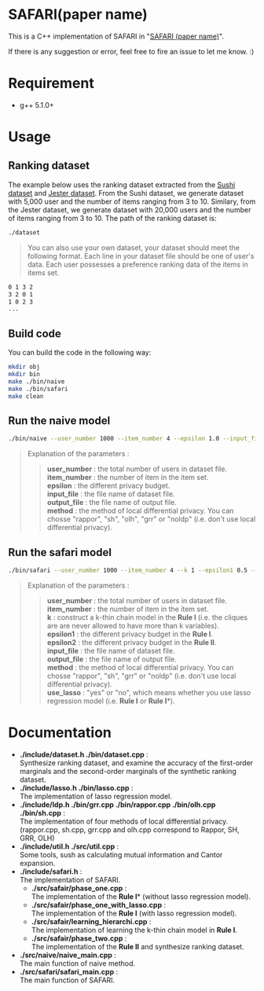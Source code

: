 # SAFARI(paper name)
 
This is a C++ implementation of SAFARI in "[SAFARI (paper name)](https://github.com/cheng-lab-at-bupt/SAFARI)". 

If there is any suggestion or error, feel free to fire an issue to let me know. :)

# Requirement
- g++  5.1.0+

# Usage


## Ranking dataset

The example below uses the ranking dataset extracted from the [Sushi dataset](http://www.kamishima.net/sushi/) and [Jester dataset](http://goldberg.berkeley.edu/jester-data/). From the Sushi dataset, we generate dataset with 5,000 user and the number of items ranging from 3 to 10. Similary, from the Jester dataset, we generate dataset with 20,000 users and the number of items ranging from 3 to 10. The path of the ranking dataset is:
```bash
./dataset
```

> You can also use your own dataset, your  dataset should meet the following format. Each line in your dataset file should be one of user's data. Each user possesses a preference ranking data of the items in items set.
```bash
0 1 3 2
3 2 0 1
1 0 2 3
...
```

## Build code
You can build the code in the following way:
```bash
mkdir obj
mkdir bin
make ./bin/naive 
make ./bin/safari 
make clean
```


## Run the naive model 
```bash
./bin/naive --user_number 1000 --item_number 4 --epsilon 1.0 --input_file ./demo_dataset.txt --output_file out.txt --method rappor
```
> Explanation of the parameters :  
>> **user_number** : the total number of users in dataset file.  
>> **item_number** : the number of item in the item set.  
>> **epsilon** : the different privacy budget.  
>> **input_file** : the file name of dataset file.  
>> **output_file** : the file name of output file.  
>> **method** : the method of local differential privacy. You can chosse "rappor", "sh", "olh", "grr" or "noldp" (i.e. don't use local differential privacy).

## Run the safari model
```bash
./bin/safari --user_number 1000 --item_number 4 --k 1 --epsilon1 0.5 --epsilon2 0.5 --input_file ./demo_dataset.txt --output_file out.txt --method rappor --use_lasso yes
```
> Explanation of the parameters :  
>> **user_number** : the total number of users in dataset file.   
>> **item_number** : the number of item in the item set.  
>> **k** : construct a k-thin chain model in the **Rule I** (i.e. the cliques are are never allowed to have more than k variables).   
>> **epsilon1** : the different privacy budget in the **Rule I**.  
>> **epsilon2** : the different privacy budget in the **Rule II**.  
>> **input_file** : the file name of dataset file.  
>> **output_file** : the file name of output file.  
>> **method** : the method of local differential privacy. You can chosse "rappor", "sh", "grr" or "noldp" (i.e. don't use local differential privacy).  
>> **use_lasso** : "yes" or "no", which means whether you use lasso regression model (i.e. **Rule I** or **Rule I***).

# Documentation
- **./include/dataset.h ./bin/dataset.cpp** :  
    Synthesize ranking dataset, and examine the accuracy of the first-order marginals and the second-order marginals of the synthetic ranking dataset.
- **./include/lasso.h ./bin/lasso.cpp** :  
    The implementation of lasso regression model.
- **./include/ldp.h ./bin/grr.cpp ./bin/rappor.cpp ./bin/olh.cpp ./bin/sh.cpp** :  
    The implementation of four methods of local differential privacy. (rappor.cpp, sh.cpp, grr.cpp and olh.cpp correspond to Rappor, SH, GRR, OLH)
- **./include/util.h ./src/util.cpp** :  
    Some tools, sush as calculating mutual information and Cantor expansion.
- **./include/safari.h** :  
    The implementation of SAFARI. 
    - **./src/safair/phase_one.cpp** :  
        The implementation of the **Rule I*** (without lasso regression model). 
    - **./src/safair/phase_one_with_lasso.cpp** :  
        The implementation of the **Rule I** (with lasso regression model). 
    - **./src/safair/learning_hierarchi.cpp** :  
        The implementation of learning the k-thin chain model in **Rule I**.
    - **./src/safair/phase_two.cpp** :  
        The implementation of the **Rule II** and synthesize ranking dataset. 
- **./src/naive/naive_main.cpp** :  
    The main function of naive method.
- **./src/safari/safari_main.cpp** :  
    The main function of SAFARI.





